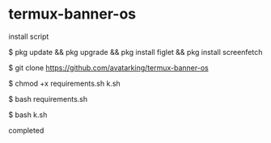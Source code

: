 # termux-banner-os

install script


$ pkg update && pkg upgrade && pkg install figlet && pkg install screenfetch

$ git clone https://github.com/avatarking/termux-banner-os

$ chmod +x requirements.sh k.sh

$ bash requirements.sh

$ bash k.sh

completed
